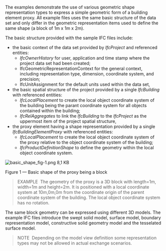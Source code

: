 ﻿The examples demonstrate the use of various geometric shape representation types to express a simple geometric form of a building element proxy. All example files uses the same basic structure of the data set and only differ in the geometric representation items used to define the same shape (a block of 1m x 1m x 2m).


The basic structure provided with the sample IFC files include:


* the basic context of the data set provided by *IfcProject* and referenced entities:
	+ *IfcOwnerHistory* for user, application and time stamp where the project data set had been created;
	+ IfcGeometricRepresentationContext for the general context, including representation type, dimension, coordinate system, and precision;
	+ IfcUnitAssignment for the default units used within the data set,
* the basic spatial structure of the project provided by a single *IfcBuilding* with referenced entities:
	+ *IfcLocalPlacement* to create the local object coordinate system of the building being the parant coordinate system for all objects contained within
	 the building;
	+ *IfcRelAggregates* to link the *IfcBuilding* to the *IfcProject* as the uppermost item of the project spatial structure,
* the proxy element having a shape representation provided by a single *IfcBuildingElementProxy* with referenced entities:
	+ *IfcLocalPlacement* to create the local object coordinate system of the proxy relative to the object coordinate system of the building;
	+ *IfcProductDefinitionShape* to define the geometry within the local object coordinate system.

![basic_shape_fig-1.png 8,1 KB](../../figures/examples/basic_shape_fig-1.png)

Figure 1 — Basic shape of the proxy being a block

> EXAMPLE  The geometry of the proxy is a 3D block with length=1m, width=1m and height=2m. It is positioned with a local coordinate system at 10m,0m,0m from the coordinate origin of the parent coordinate system of the building. The local object coordinate system has no rotation.

The same block geometry can be expressed using different 3D
models. The example IFC files introduce the swept solid
model, surface model, boundary representation model,
constructive solid geometry model and the tesselated
surface model.


> 
>  NOTE  Depending on the model view definition some representation
>  types may not be allowed in actual exchange scenarios.
> 



